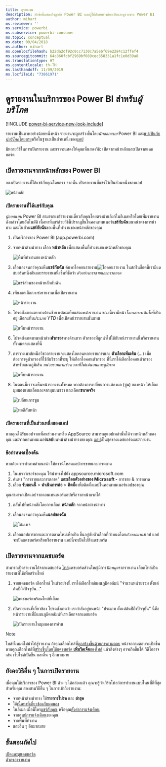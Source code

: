 ```yaml
---
title: ดูรายงาน
description: หัวข้อนี้แสดงถึงลูกค้า Power BI และผู้ใช้ปลายทางต้องเปิดและดูรายงาน Power BI
author: mihart
ms.reviewer: ''
ms.service: powerbi
ms.subservice: powerbi-consumer
ms.topic: conceptual
ms.date: 09/04/2018
ms.author: mihart
ms.openlocfilehash: b22da2df92c0cc7130c7a5ebf69e2284c12ffef4
ms.sourcegitcommit: 64c860fcbf2969bf089cec358331a1fc1e0d39a8
ms.translationtype: HT
ms.contentlocale: th-TH
ms.lasthandoff: 11/09/2019
ms.locfileid: "73861971"
---
```

# <a name="view-a-report-in-the-power-bi-service-for-consumers"></a>ดูรายงานในบริการของ Power BI สำหรับ*ผู้บริโภค*

[!INCLUDE [power-bi-service-new-look-include](../includes/power-bi-service-new-look-include.md)]

รายงานเป็นภาพอย่างน้อยหนึ่งหน้า รายงานจะถูกสร้างขึ้นโดย*นักออกแบบ* Power BI และ[แบ่งปันกับ*ผู้บริโภค*โดยตรง](end-user-shared-with-me.md)หรือในฐานะเป็นส่วนหนึ่งของ[แอป](end-user-apps.md) 

มีหลายวิธีในการเปิดรายงาน และเราจะแสดงให้คุณเห็นสองวิธี: เปิดจากหน้าหลักและเปิดจากแดชบอร์ด 

<!-- add art-->


## <a name="open-a-report-from-power-bi-home"></a>เปิดรายงานจากหน้าหลักของ Power BI
ลองเปิดรายงานที่ได้แชร์กับคุณโดยตรง จากนั้น เปิดรายงานที่แชร์ไว้เป็นส่วนหนึ่งของแอป

   ![หน้าหลัก](./media/end-user-report-open/power-bi-home-canvas.png)

### <a name="open-a-report-that-has-been-shared-with-you"></a>เปิดรายงานที่ได้แชร์กับคุณ
*ผู้ออกแบบ* Power BI สามารถแชร์รายงานเดี่ยวกับคุณโดยตรงผ่านลิงก์ในอีเมลหรือโดยเพิ่มรายงานดังกล่าวโดยอัตโนมัติ เนื้อหาที่แชร์ด้วยวิธีนี้ปรากฏขึ้นในคอนเทนเนอร์**แชร์กับฉัน**บนหน้าต่างการนำทาง และในส่วน**แชร์กับฉัน**ของพื้นที่ทำงานของหน้าหลักของคุณ

1. เปิดบริการของ Power BI (app.powerbi.com)

2. จากหน้าต่างนำทาง เลือก **หน้าหลัก** เพื่อแสดงพื้นที่ทำงานของหน้าหลักของคุณ  

   ![พื้นที่ทำงานของหน้าหลัก](./media/end-user-report-open/power-bi-select-home-new.png)
   
3. เลื่อนลงจนกว่าคุณเห็น**แชร์กับฉัน** ค้นหาไอคอนรายงาน![ไอคอนรายงาน](./media/end-user-report-open/power-bi-report-icon.png) ในสกรีนช็อตนี้เรามีแดชบอร์ดหนึ่งอันและรายงานหนึ่งชิ้นที่ชื่อว่า *ตัวอย่างการขายและการตลาด* 
   
   ![แชร์ส่วนของหน้าหลักกับฉัน](./media/end-user-report-open/power-bi-shared-new.png)

4. เพียงแค่เลือก*การ์ด*รายงานเพื่อเปิดรายงาน

   ![หน้ารายงาน](./media/end-user-report-open/power-bi-open.png)

5. โปรดสังเกตแถบทางด้านซ้าย  แต่ละแท็บแสดง*หน้า*รายงาน ขณะนี้เรามีหน้า*โอกาสการเติบโต*ที่เปิดอยู่ เลือกแท็บ*ประเภท YTD* เพื่อเปิดหน้ารายงานนั้นแทน 

   ![แท็บหน้ารายงาน](./media/end-user-report-open/power-bi-ytd.png)

6. โปรดสังเกตบานหน้าต่าง**ตัวกรอง**ทางด้านขวา ตัวกรองที่ถูกนำไปใช้กับหน้ารายงานนี้หรือรายงานทั้งหมดจะแสดงที่นี่

7. การวางเมาส์เหนือวิชวลรายงานจะแสดงไอคอนหลายรายการและ **ตัวเลือกเพิ่มเติม** (...) เมื่อต้องการดูตัวกรองที่ใช้กับวิชวลที่ระบุ ให้เลือกไอคอนตัวกรอง ที่นี่เราได้เลือกไอคอนตัวกรองสำหรับแผนภูมิเส้น *หน่วยรวมตามช่วงเวลาที่ไม่แน่นอนและภูมิภาค*

   ![แท็บหน้ารายงาน](./media/end-user-report-open/power-bi-visual-filters.png)

6. ในตอนนี้เราจะเห็นหน้ารายงานทั้งหมด หากต้องการเปลี่ยนการแสดงผล (ซูม) ของหน้า ให้เลือกมุมมองแบบเลื่อนลงจากมุมบนขวา และเลือก**ขนาดจริง**

   ![เปลี่ยนการซูม](./media/end-user-report-open/power-bi-fit-new.png)

   ![พอดีกับหน้า](./media/end-user-report-open/power-bi-actual.png)

### <a name="open-a-report-that-is-part-of-an-app"></a>เปิดรายงานที่เป็นส่วนหนึ่งของแอป
หากคุณได้รับแอปจากเพื่อนร่วมงานหรือ AppSource สามารถดูแอปเหล่านั้นได้จากหน้าหลักของคุณ และจากคอนเทนเนอร์**แอป**บนหน้าต่างนำทางของคุณ [แอป](end-user-apps.md)เป็นชุดของแดชบอร์ดและรายงาน

### <a name="prerequisites"></a>ข้อกำหนดเบื้องต้น
หากต้องการทำตามคำแนะนำ ให้ดาวน์โหลดแอปการขายและการตลาด
1. ในเบราว์เซอร์ของคุณ ให้นำทางไปยัง appsource.microsoft.com
1. ค้นหา "การขายและการตลาด" **และเลือกตัวอย่างของ Microsoft -** การขาย & การตลาด
1. เลือก **รับตอนนี้** > **ดำเนินการต่อ** > **ติดตั้ง** เพื่อติดตั้งแอปในคอนเทนเนอร์แอปของคุณ 

คุณสามารถเปิดแอปจากคอนเทนเนอร์แอปหรือจากหน้าแรกได้
1. กลับไปที่หน้าหลักโดยการเลือก **หน้าหลัก** จากหน้าต่างนำทาง

7. เลื่อนลงจนกว่าคุณเห็น**แอปของฉัน**

   ![โฮมเพจ](./media/end-user-report-open/power-bi-app.png)

8. เลือกแอปการขายและการตลาดใหม่เพื่อเปิด ขึ้นอยู่กับตัวเลือกที่กำหนดโดย*ตัวออกแบบ*แอป แอปจะเปิดแดชบอร์ดหรือหรือรายงาน แอปนี้จะเปิดไปยังแดชบอร์ด  


## <a name="open-a-report-from-a-dashboard"></a>เปิดรายงานจากแดชบอร์ด
สามารถเปิดรายงานได้จากแดชบอร์ด [ไทล์](end-user-tiles.md)แดชบอร์ดส่วนใหญ่มีการ*ปักหมุด*จากรายงาน เลือกไทล์เปิดรายงานที่ใช้เพื่อสร้างไทล์ 

1. จากแดชบอร์ด เลือกไทล์ ในตัวอย่างนี้ เราได้เลือกไทล์แผนภูมิคอลัมน์ "จำนวนหน่วยรวม ตั้งแต่ต้นปีถึงปัจจุบัน..."

    ![แดชบอร์ดพร้อมไทล์ที่เลือก](./media/end-user-report-open/power-bi-dashboard.png)

2.  เปิดรายงานที่เกี่ยวข้อง โปรดสังเกตว่า เรากำลังอยู่บนหน้า "ประเภท ตั้งแต่ต้นปีถึงปัจจุบัน" นี่คือหน้ารายงานที่มีแผนภูมิคอลัมน์ที่เราเลือกจากแดชบอร์ด

    ![เปิดรายงานในมุมมองการอ่าน](./media/end-user-report-open/power-bi-report-tabs.png)

> [!NOTE]
> ไทล์ทั้งหมดไม่นำไปสู่รายงาน ถ้าคุณเลือกไทล์ที่[ถูกสร้างขึ้นด้วยการถามตอบ](end-user-q-and-a.md) หน้าจอถามตอบจะเปิดขึ้น หากคุณเลือกไทล์ที่[สร้างขึ้นโดยใช้แดชบอร์ด **เพิ่มวิดเจ็ต**ของไทล์](../service-dashboard-add-widget.md) แล้วสิ่งต่างๆ อาจเกิดขึ้นได้ วิดีโออาจเล่น เว็บไซต์เปิดขึ้น และอื่น ๆ อีกมากมาย  


##  <a name="still-more-ways-to-open-a-report"></a>ยังคงวิธีอื่น ๆ ในการเปิดรายงาน
เมื่อคุณใช้บริการของ Power BI ต่าง ๆ ได้คล่องแล้ว คุณจะรู้ว่าเวิร์กโฟลว์การทำงานแบบไหนที่ดีที่สุดสำหรับคุณ สองสามวิธีอื่น ๆ ในการเข้าถึงรายงาน:
- จากหน้าต่างนำทาง ใช้**รายการโปรด** และ **ล่าสุด**    
- ใช้[เนื้อหาที่เกี่ยวข้องกับมุมมอง](end-user-related.md)    
- ในอีเมล เมื่อมีใคร[แชร์กับคุณ](../service-share-reports.md) หรือคุณ[ตั้งค่าการแจ้งเตือน](end-user-alerts.md)    
- จาก[ศูนย์การแจ้งเตือน](end-user-notification-center.md)ของคุณ    
- จากพื้นที่ทำงาน
- และอื่น ๆ อีกมากมาย

## <a name="next-steps"></a>ขั้นตอนถัดไป
[เปิดและดูแดชบอร์ด](end-user-dashboard-open.md)    
[ตัวกรองรายงาน](end-user-report-filter.md)

